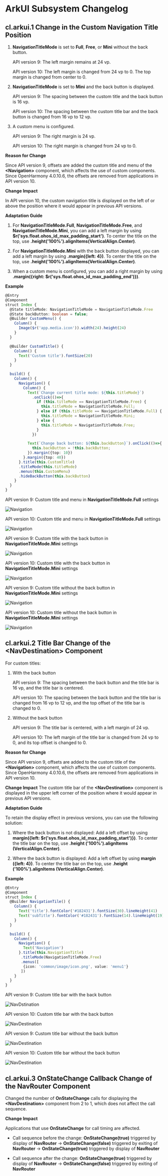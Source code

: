 # ArkUI Subsystem Changelog

## cl.arkui.1 Change in the Custom Navigation Title Position

1. **NavigationTitleMode** is set to **Full**, **Free**, or **Mini** without the back button.

   API version 9: The left margin remains at 24 vp.

   API version 10: The left margin is changed from 24 vp to 0. The top margin is changed from center to 0.

2. **NavigationTitleMode** is set to **Mini** and the back button is displayed.

   API version 9: The spacing between the custom title and the back button is 16 vp.

   API version 10: The spacing between the custom title bar and the back button is changed from 16 vp to 12 vp.

3. A custom menu is configured.

   API version 9: The right margin is 24 vp.

   API version 10: The right margin is changed from 24 vp to 0.

**Reason for Change**

Since API version 9, offsets are added the custom title and menu of the **\<Navigation>** component, which affects the use of custom components. Since OpenHarmony 4.0.10.6, the offsets are removed from applications in API version 10.

**Change Impact**

In API version 10, the custom navigation title is displayed on the left of or above the position where it would appear in previous API versions.

**Adaptation Guide**

1. For **NavigationTitleMode.Full**, **NavigationTitleMode.Free**, and **NavigationTitleMode.Mini**, you can add a left margin by using **$r('sys.float.ohos_id_max_padding_start')**. To center the title on the top, use **.height('100%').alignItems(VerticalAlign.Center)**.

2. For **NavigationTitleMode.Mini** with the back button displayed, you can add a left margin by using **.margin({left: 4})**. To center the title on the top, use **.height('100%').alignItems(VerticalAlign.Center)**.

3. When a custom menu is configured, you can add a right margin by using **.margin({right: $r('sys.float.ohos_id_max_padding_end')})**.


**Example**
```ts
@Entry
@Component
struct Index {
  @State titleMode: NavigationTitleMode = NavigationTitleMode.Free
  @State backButton: boolean = false;
  @Builder CustomMenu() {
    Column() {
      Image($r('app.media.icon')).width(24).height(24)
    }
  }

  @Builder CustomTitle() {
    Column() {
      Text('Custom title').fontSize(20)
    }
  }

  build() {
    Column() {
      Navigation() {
        Column() {
          Text(`Change current title mode: ${this.titleMode}`)
            .onClick(()=>{
              if (this.titleMode == NavigationTitleMode.Free) {
                this.titleMode = NavigationTitleMode.Full;
              } else if (this.titleMode == NavigationTitleMode.Full) {
                this.titleMode = NavigationTitleMode.Mini;
              } else {
                this.titleMode = NavigationTitleMode.Free;
              }
            })

          Text(`Change back button: ${this.backButton}`).onClick(()=>{
            this.backButton = !this.backButton;
          }).margin({top: 10})
        }.margin({top: 40})
      }.title(this.CustomTitle)
      .titleMode(this.titleMode)
      .menus(this.CustomMenu)
      .hideBackButton(this.backButton)
    }
  }
}
```
API version 9: Custom title and menu in **NavigationTitleMode.Full** settings

![Navigation](figures/navigation_full_title_sdk9.png)

API version 10: Custom title and menu in **NavigationTitleMode.Full** settings

![Navigation](figures/navigation_full_title_sdk10.png)

API version 9: Custom title with the back button in **NavigationTitleMode.Mini** settings

![Navigation](figures/navigation_mini_title_sdk9.png)

API version 10: Custom title with the back button in **NavigationTitleMode.Mini** settings

![Navigation](figures/navigation_mini_title_sdk10.png)

API version 9: Custom title without the back button in **NavigationTitleMode.Mini** settings

![Navigation](figures/navigation_mini_title_no_back_sdk9.png)

API version 10: Custom title without the back button in **NavigationTitleMode.Mini** settings

![Navigation](figures/navigation_mini_title_no_back_sdk10.png)

## cl.arkui.2 Title Bar Change of the \<NavDestination> Component

For custom titles:

1. With the back button

   API version 9: The spacing between the back button and the title bar is 16 vp, and the title bar is centered.

   API version 10: The spacing between the back button and the title bar is changed from 16 vp to 12 vp, and the top offset of the title bar is changed to 0.

2. Without the back button

   API version 9: The title bar is centered, with a left margin of 24 vp.

   API version 10: The left margin of the title bar is changed from 24 vp to 0, and its top offset is changed to 0.

**Reason for Change**

Since API version 9, offsets are added to the custom title of the **\<Navigation>** component, which affects the use of custom components. Since OpenHarmony 4.0.10.6, the offsets are removed from applications in API version 10.

**Change Impact**
The custom title bar of the **\<NavDestination>** component is displayed in the upper left corner of the position where it would appear in previous API versions.

**Adaptation Guide**

To retain the display effect in previous versions, you can use the following solution:

1. Where the back button is not displayed: Add a left offset by using **margin({left: $r('sys.float.ohos_id_max_padding_start')})**. To center the title bar on the top, use **.height ('100%').alignItems (VerticalAlign.Center)**.

2. Where the back button is displayed: Add a left offset by using **margin ({left: 4})**. To center the title bar on the top, use **.height ('100%').alignItems (VerticalAlign.Center)**.

**Example**
```ts
@Entry
@Component
struct Index {
  @Builder NavigationTile() {
    Column() {
      Text('title').fontColor('#182431').fontSize(30).lineHeight(41)
      Text('subTitle').fontColor('#182431').fontSize(14).lineHeight(19).margin(top:2, bottom: 20)
    }
  }

  build() {
    Column() {
      Navigation() {
        Text('Navigation')
      }.title(this.NavigationTitle)
       .titleMode(NavigationTitleMode.Free)
       .menus([
        {icon: 'common/image/icon.png', value: 'menu1'}
       ])
    }
  }
}
```

API version 9: Custom title bar with the back button

![NavDstination](figures/navdestination_back_sdk9.png)

API version 10: Custom title bar with the back button

![NavDestination](figures/navdestination_back_sdk10.png)

API version 9: Custom title bar without the back button

![NavDestination](figures/navdestination_no_back_sdk9.png)

API version 10: Custom title bar without the back button

![NavDestination](figures/navdestination_no_back_sdk10.png)

## cl.arkui.3 OnStateChange Callback Change of the NavRouter Component

Changed the number of **OnStateChange** calls for displaying the **\<NavDestination>** component from 2 to 1, which does not affect the call sequence.

**Change Impact**

Applications that use **OnStateChange** for call timing are affected.

- Call sequence before the change: **OnStateChange(true)** triggered by display of **NavRouter** -> **OnStateChange(false)** triggered by exiting of **NavRouter** -> **OnStateChange(true)** triggered by display of **NavRouter**

- Call sequence after the change: **OnStateChange(true)** triggered by display of **NavRouter** -> **OnStateChange(false)** triggered by exiting of **NavRouter**